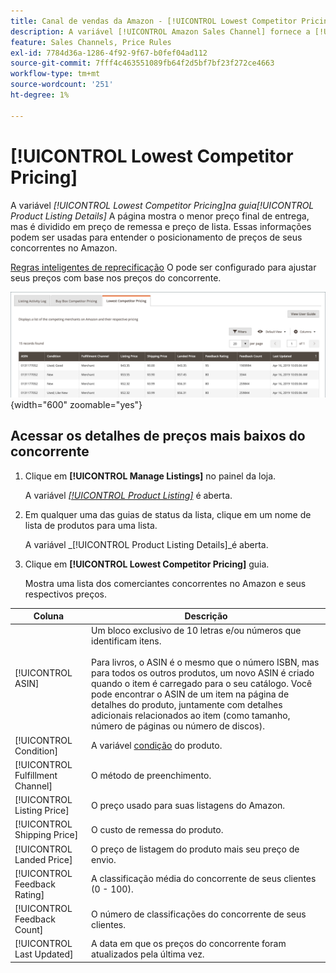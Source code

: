 ```yaml
---
title: Canal de vendas da Amazon - [!UICONTROL Lowest Competitor Pricing]
description: A variável [!UICONTROL Amazon Sales Channel] fornece a [!UICONTROL Lowest Competitor Pricing] para ajudá-lo a entender o posicionamento de preços de seus concorrentes no Amazon.
feature: Sales Channels, Price Rules
exl-id: 7784d36a-1286-4f92-9f67-b0fef04ad112
source-git-commit: 7fff4c463551089fb64f2d5bf7bf23f272ce4663
workflow-type: tm+mt
source-wordcount: '251'
ht-degree: 1%

---
```


# [!UICONTROL Lowest Competitor Pricing]

A variável _[!UICONTROL Lowest Competitor Pricing]_na guia_[!UICONTROL Product Listing Details]_ A página mostra o menor preço final de entrega, mas é dividido em preço de remessa e preço de lista. Essas informações podem ser usadas para entender o posicionamento de preços de seus concorrentes no Amazon.

[Regras inteligentes de reprecificação](./intelligent-repricing-rules.md) O pode ser configurado para ajustar seus preços com base nos preços do concorrente.

![Menor preço para concorrentes](assets/amazon-listing-details-lowest-comp.png){width="600" zoomable="yes"}

## Acessar os detalhes de preços mais baixos do concorrente

1. Clique em **[!UICONTROL Manage Listings]** no painel da loja.

   A variável [_[!UICONTROL Product Listing]_](./managing-product-listings.md) é aberta.

1. Em qualquer uma das guias de status da lista, clique em um nome de lista de produtos para uma lista.

   A variável _[!UICONTROL Product Listing Details]_é aberta.

1. Clique em **[!UICONTROL Lowest Competitor Pricing]** guia.

   Mostra uma lista dos comerciantes concorrentes no Amazon e seus respectivos preços.

| Coluna | Descrição |
|----------------------------------|----------------------------------------------------------------------------------------------------------------------------------------------------------------------------------------------------------------------------------------------------------------------------------------------------------------------------------------------------------------------------------------|
| [!UICONTROL ASIN] | Um bloco exclusivo de 10 letras e/ou números que identificam itens.<br><br>Para livros, o ASIN é o mesmo que o número ISBN, mas para todos os outros produtos, um novo ASIN é criado quando o item é carregado para o seu catálogo. Você pode encontrar o ASIN de um item na página de detalhes do produto, juntamente com detalhes adicionais relacionados ao item (como tamanho, número de páginas ou número de discos). |
| [!UICONTROL Condition] | A variável [condição](./product-listing-condition.md) do produto. |
| [!UICONTROL Fulfillment Channel] | O método de preenchimento. |
| [!UICONTROL Listing Price] | O preço usado para suas listagens do Amazon. |
| [!UICONTROL Shipping Price] | O custo de remessa do produto. |
| [!UICONTROL Landed Price] | O preço de listagem do produto mais seu preço de envio. |
| [!UICONTROL Feedback Rating] | A classificação média do concorrente de seus clientes (0 - 100). |
| [!UICONTROL Feedback Count] | O número de classificações do concorrente de seus clientes. |
| [!UICONTROL Last Updated] | A data em que os preços do concorrente foram atualizados pela última vez. |
